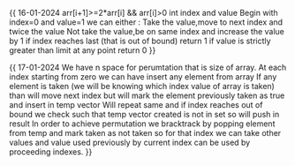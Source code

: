 {{
16-01-2024
 arr[i+1]>=2*arr[i] && arr[i]>0
 int index and value
 Begin with index=0 and value=1 we can either :
 Take the value,move to next index and twice the value
 Not take the value,be on same index and increase the value by 1
 if index reaches last (that is out of bound) return 1 
 if value is strictly greater than limit at any point return 0
}}

{{
17-01-2024
 We have n space for perumtation that is size of array.
 At each index starting from zero we can have insert any element from array
 If any element is taken (we will be knowing which index value of array is taken) than will move next index but will mark the element previously taken as true and insert in temp vector
 Will repeat same and if index reaches out of bound we check such that temp vector created is not in set so will push in result
 In order to achieve permutation we bracktrack by popping element from temp and mark taken as not taken so for that index we can take other values and value used previously by current index 
 can be used by proceeding indexes.
}}
